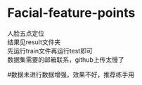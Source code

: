 # Facial-feature-points
人脸五点定位<br />
结果见result文件夹<br />
先运行train文件再运行test即可<br />
数据集需要的邮箱联系，github上传太慢了<br />

#数据未进行数据增强，效果不好，推荐练手用
